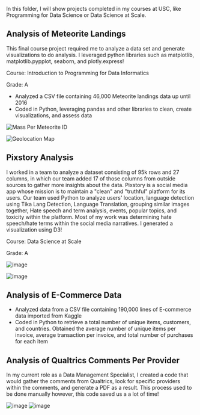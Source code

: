 In this folder, I will show projects completed in my courses at USC, like Programming for Data Science or Data Science at Scale.

## Analysis of Meteorite Landings
This final course project required me to analyze a data set and generate visualizations to do analysis. I leveraged python libraries such as matplotlib, matplotlib.pypplot, seaborn, and plotly.express!

Course: Introduction to Programming for Data Informatics

Grade: A

* Analyzed a CSV file containing 46,000 Meteorite landings data up until 2016
* Coded in Python, leveraging pandas and other libraries to clean, create visualizations, and assess data

![Mass Per Meteorite ID](https://github.com/epenaloz/My-Projects-Description/assets/118321814/8527d5a8-35fb-4aa6-addf-6e0fec571b82)

![Geolocation Map](https://github.com/epenaloz/My-Projects-Description/assets/118321814/94ad13ec-0014-4f67-97e3-f254cd9b1533)


## Pixstory Analysis
I worked in a team to analyze a dataset consisting of 95k rows and 27 columns, in which our team added 17 of those columns from outside sources to gather more insights about the data.
Pixstory is a social media app whose mission is to maintain a "clean" and "truthful" platform for its users. 
Our team used Python to analyze users' location, language detection using Tika Lang Detection, Language Translation, grouping similar images together, Hate speech and term analysis, events, popular topics, and toxicity within the platform. Most of my work was determining hate speech/hate terms within the social media narratives. I generated a visualization using D3!

Course: Data Science at Scale

Grade: A

![image](https://github.com/epenaloz/My-Projects-Description/assets/118321814/9706313d-c5f2-4186-acde-e9814feddcb3)


![image](https://github.com/epenaloz/My-Projects-Description/assets/118321814/58e93f02-1e77-401c-bbf7-5c8325c62c50)


## Analysis of E-Commerce Data
* Analyzed data from a CSV file containing 190,000 lines of E-commerce data imported from Kaggle
* Coded in Python to retrieve a total number of unique items, customers, and countries. Obtained the average number of
unique items per invoice, average transaction per invoice, and total number of purchases for each item

## Analysis of Qualtrics Comments Per Provider
In my current role as a Data Management Specialist, I created a code that would gather the comments from Qualtrics, look for specific providers within the comments, and generate a PDF as a result. This process used to be done manually however, this code saved us a
a lot of time!

![image](https://github.com/epenaloz/My-Projects-Description/assets/118321814/b489bc79-89bd-4d65-9ccf-bb06839536a1)
![image](https://github.com/epenaloz/My-Projects-Description/assets/118321814/ac80c71e-b555-4f03-b143-91fc69361b0c)


